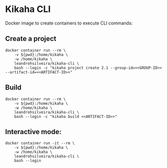 # Kikaha CLI

Docker image to create containers to execute CLI commands:

## Create a project

```
docker container run --rm \ 
    -v ${pwd}:/home/kikaha \
    -w /home/kikaha \
    leandrohsilveira/kikaha-cli \
    bash --login -c "kikaha project create 2.1 --group-id=<<GROUP-ID>> --artifact-id=<<ARTIFACT-ID>>"
```

## Build

```
docker container run --rm \ 
    -v ${pwd}:/home/kikaha \
    -w /home/kikaha \
    leandrohsilveira/kikaha-cli \
    bash --login -c "kikaha build <<ARTIFACT-ID>>"
```

## Interactive mode:

```
docker container run -it --rm \ 
    -v ${pwd}:/home/kikaha \
    -w /home/kikaha \
    leandrohsilveira/kikaha-cli \
    bash --login
```